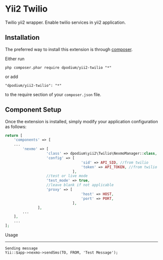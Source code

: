 Yii2 Twilio
==========
Twilio yii2 wrapper. Enable twilio services in yii2 application.

Installation
------------

The preferred way to install this extension is through [composer](http://getcomposer.org/download/).

Either run

```
php composer.phar require dpodium/yii2-twilio "*"
```

or add

```
"dpodium/yii2-twilio": "*"
```

to the require section of your `composer.json` file.

Component Setup
-----
Once the extension is installed, simply modify your application configuration as follows:
```php
return [
    'components' => [
    ...
        'nexmo' => [
                   'class' => dpodium\yii2\Twilio\NexmoManager::class,
                   'config' => [
                                   'sid' => API_SID, //from twilio
                                   'token' => API_TOKEN, //from twilio
                               ],
                   //test or live mode
                   'test_mode' => true,
                   //leave blank if not applicable
                   'proxy' => [
                                   'host' => HOST,
                                   'port' => PORT,
                               ],
               ],
        ...
    ],
    ...
];
```

Usage
_____
    Sending message
    Yii::$app->nexmo->sendSms(TO, FROM, 'Test Message');